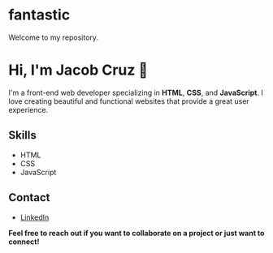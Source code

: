 # fantastic
Welcome to my repository.
# Hi, I'm Jacob Cruz 👋

I'm a front-end web developer specializing in **HTML**, **CSS**, and **JavaScript**. I love creating beautiful and functional websites that provide a great user experience.

## Skills
- HTML
- CSS
- JavaScript

## Contact
- [LinkedIn](https://linkedin.com/in/jacobcruzdev)


**Feel free to reach out if you want to collaborate on a project or just want to connect!**

